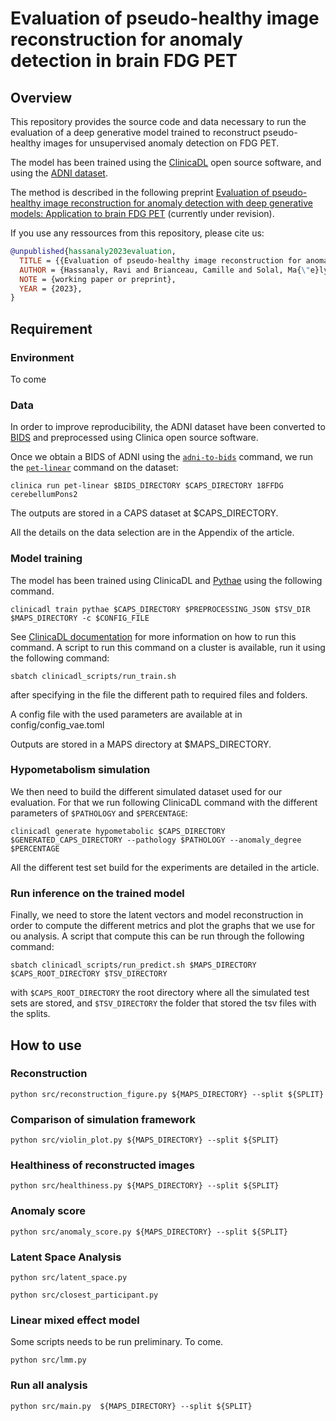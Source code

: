 # Evaluation of pseudo-healthy image reconstruction for anomaly detection in brain FDG PET

## Overview

This repository provides the source code and data necessary to run the evaluation of a deep generative model trained to reconstruct pseudo-healthy images for unsupervised anomaly detection on FDG PET.

The model has been trained using the [ClinicaDL](https://clinicadl.readthedocs.io/en/latest/) open source software, and using the [ADNI dataset](https://adni.loni.usc.edu/).

The method is described in the following preprint [Evaluation of pseudo-healthy image reconstruction for anomaly detection with deep generative models: Application to brain FDG PET](https://hal.science/hal-04315738) (currently under revision).

If you use any ressources from this repository, please cite us:
```bibtex
@unpublished{hassanaly2023evaluation,
  TITLE = {{Evaluation of pseudo-healthy image reconstruction for anomaly detection with deep generative models: Application to brain FDG PET}},
  AUTHOR = {Hassanaly, Ravi and Brianceau, Camille and Solal, Ma{\"e}lys and Colliot, Olivier and Burgos, Ninon},
  NOTE = {working paper or preprint},
  YEAR = {2023},
}
```

## Requirement

### Environment

To come

### Data

In order to improve reproducibility, the ADNI dataset have been converted to [BIDS]() and preprocessed using Clinica open source software.

Once we obtain a BIDS of ADNI using the [`adni-to-bids`](https://aramislab.paris.inria.fr/clinica/docs/public/latest/Converters/ADNI2BIDS/) command, we run the [`pet-linear`](https://aramislab.paris.inria.fr/clinica/docs/public/latest/Pipelines/PET_Linear/) command on the dataset:
```
clinica run pet-linear $BIDS_DIRECTORY $CAPS_DIRECTORY 18FFDG cerebellumPons2
```
The outputs are stored in a CAPS dataset at $CAPS_DIRECTORY.

All the details on the data selection are in the Appendix of the article.

### Model training

The model has been trained using ClinicaDL and [Pythae](https://pythae.readthedocs.io/en/latest/) using the following command. 

```
clinicadl train pythae $CAPS_DIRECTORY $PREPROCESSING_JSON $TSV_DIR $MAPS_DIRECTORY -c $CONFIG_FILE
```
See [ClinicaDL documentation](https://clinicadl.readthedocs.io/en/latest/) for more information on how to run this command. A script to run this command on a cluster is available, run it using the following command:
```
sbatch clinicadl_scripts/run_train.sh
```
after specifying in the file the different path to required files and folders.

A config file with the used parameters are available at in config/config_vae.toml

Outputs are stored in a MAPS directory at $MAPS_DIRECTORY.

### Hypometabolism simulation

We then need to build the different simulated dataset used for our evaluation.
For that we run following ClinicaDL command with the different parameters of `$PATHOLOGY` and `$PERCENTAGE`:
```
clinicadl generate hypometabolic $CAPS_DIRECTORY $GENERATED_CAPS_DIRECTORY --pathology $PATHOLOGY --anomaly_degree $PERCENTAGE
```

All the different test set build for the experiments are detailed in the article.

### Run inference on the trained model

Finally, we need to store the latent vectors and model reconstruction in order to compute the different metrics and plot the graphs that we use for ou analysis. A script that compute this can be run through the following command:
```
sbatch clinicadl_scripts/run_predict.sh $MAPS_DIRECTORY $CAPS_ROOT_DIRECTORY $TSV_DIRECTORY
```
with `$CAPS_ROOT_DIRECTORY` the root directory where all the simulated test sets are stored, and `$TSV_DIRECTORY` the folder that stored the tsv files with the splits.

## How to use

### Reconstruction

```
python src/reconstruction_figure.py ${MAPS_DIRECTORY} --split ${SPLIT}
```

### Comparison of simulation framework

```
python src/violin_plot.py ${MAPS_DIRECTORY} --split ${SPLIT}
```

### Healthiness of reconstructed images

```
python src/healthiness.py ${MAPS_DIRECTORY} --split ${SPLIT}
```

### Anomaly score

```
python src/anomaly_score.py ${MAPS_DIRECTORY} --split ${SPLIT}
```

### Latent Space Analysis

```
python src/latent_space.py
```

```
python src/closest_participant.py
```

### Linear mixed effect model
Some scripts needs to be run preliminary. To come.
```
python src/lmm.py
```

### Run all analysis

```
python src/main.py  ${MAPS_DIRECTORY} --split ${SPLIT}
```
